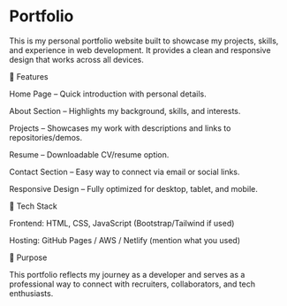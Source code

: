 # Portfolio
This is my personal portfolio website built to showcase my projects, skills, and experience in web development. It provides a clean and responsive design that works across all devices.

🔹 Features

Home Page – Quick introduction with personal details.

About Section – Highlights my background, skills, and interests.

Projects – Showcases my work with descriptions and links to repositories/demos.

Resume – Downloadable CV/resume option.

Contact Section – Easy way to connect via email or social links.

Responsive Design – Fully optimized for desktop, tablet, and mobile.

🔹 Tech Stack

Frontend: HTML, CSS, JavaScript (Bootstrap/Tailwind if used)

Hosting: GitHub Pages / AWS / Netlify (mention what you used)

🔹 Purpose

This portfolio reflects my journey as a developer and serves as a professional way to connect with recruiters, collaborators, and tech enthusiasts.
